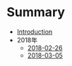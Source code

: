 # Summary

* [Introduction](README.md)
* 2018年
    * [2018-02-26](2018/2018-02-26.md)
    * [2018-03-05](2018/2018-03-05.md)

